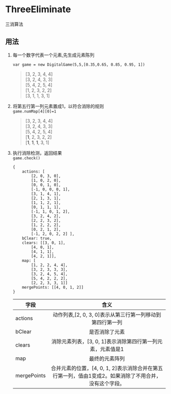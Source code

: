 # ThreeEliminate
三消算法

## 用法
1. 每一个数字代表一个元素,先生成元素陈列
   
   `var game = new DigitalGame(5,5,[0.35,0.65, 0.85, 0.95, 1]) `

    >[3, 2, 3, 4, 4]  
    [3, 2, 4, 3, 3]  
    [5, 4, 2, 5, 4]  
    [1, 2, 3, 2, 2]  
    [3, 1, 1, 3, 1]  

2. 将第五行第一列元素置成1，以符合消除的规则   
   `game.numMap[4][0]=1`
    > [3, 2, 3, 4, 4]  
    [3, 2, 4, 3, 3]  
    [5, 4, 2, 5, 4]  
    [**1**, 2, 3, 2, 2]  
    [**1**, **1**, **1**, 3, 1] 

 3. 执行消除检测，返回结果  
   `game.check()`

    ```
    {  
        actions: [ 
            [2, 0, 3, 0],  
            [1, 0, 2, 0],  
            [0, 0, 1, 0],  
            [-1, 0, 0, 0, 1],  
            [3, 1, 4, 1],  
            [2, 1, 3, 1],  
            [1, 1, 2, 1],  
            [0, 1, 1, 1],  
            [-1, 1, 0, 1, 2],  
            [3, 2, 4, 2],  
            [2, 2, 3, 2],  
            [1, 2, 2, 2],  
            [0, 2, 1, 2],  
            [-1, 2, 0, 2, 2] ],
        bClear: true,  
        clears: [[3, 0, 1],  
            [4, 0, 1],  
            [4, 1, 1],  
            [4, 2, 1]],  
        map: [  
            [1, 2, 2, 4, 4],  
            [3, 2, 3, 3, 3],  
            [3, 2, 4, 5, 4],  
            [5, 4, 2, 2, 2],  
            [2, 2, 3, 3, 1]]  
        mergePoints: [[4, 0, 1, 2]]  
    }  
    ```
    字段|含义
    --|:--:|
    actions|动作列表,[2, 0, 3, 0]表示从第三行第一列移动到第四行第一列
    bClear|是否消除了元素
    clears|消除元素列表，[3, 0, 1]表示消除第四行第一列元素，元素值是1
    map|最终的元素阵列
    mergePoints|合并元素的位置，[4, 0, 1, 2]表示消除合并在第五行第一列，值由1变成2。如果消除了不用合并，没有这个字段。